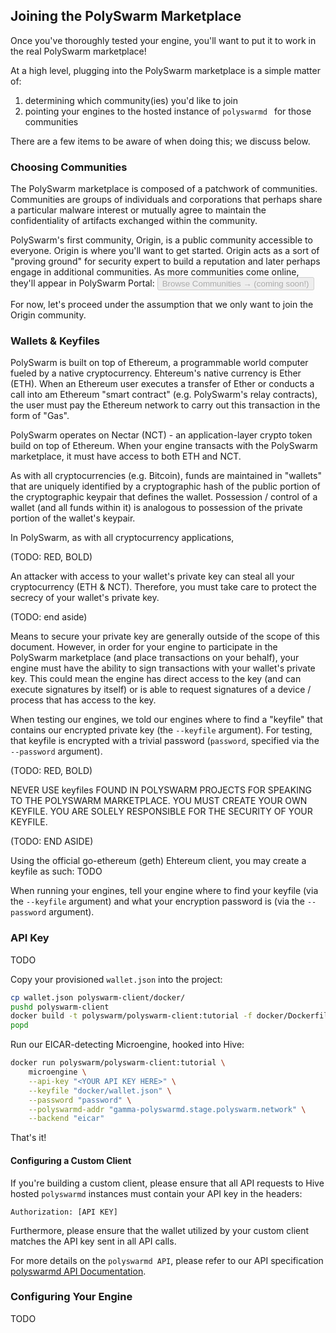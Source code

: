 ## Joining the PolySwarm Marketplace

Once you've thoroughly tested your engine, you'll want to put it to work in the real PolySwarm marketplace!

At a high level, plugging into the PolySwarm marketplace is a simple matter of:
1. determining which community(ies) you'd like to join 
2. pointing your engines to the hosted instance of `polyswarmd ` for those communities

There are a few items to be aware of when doing this; we discuss below.


### Choosing Communities

The PolySwarm marketplace is composed of a patchwork of communities.
Communities are groups of individuals and corporations that perhaps share a particular malware interest or mutually agree to maintain the confidentiality of artifacts exchanged within the community.

PolySwarm's first community, Origin, is a public community accessible to everyone.
Origin is where you'll want to get started.
Origin acts as a sort of "proving ground" for security expert to build a reputation and later perhaps engage in additional communities.
As more communities come online, they'll appear in PolySwarm Portal: <button disabled>Browse Communities → (coming soon!)</button>

For now, let's proceed under the assumption that we only want to join the Origin community.


### Wallets & Keyfiles

PolySwarm is built on top of Ethereum, a programmable world computer fueled by a native cryptocurrency.
Ehtereum's native currency is Ether (ETH).
When an Ethereum user executes a transfer of Ether or conducts a call into am Ethereum "smart contract" (e.g. PolySwarm's relay contracts), the user must pay the Ethereum network to carry out this transaction in the form of "Gas".

PolySwarm operates on Nectar (NCT) - an application-layer crypto token build on top of Ethereum.
When your engine transacts with the PolySwarm marketplace, it must have access to both ETH and NCT.

As with all cryptocurrencies (e.g. Bitcoin), funds are maintained in "wallets" that are uniquely identified by a cryptographic hash of the public portion of the cryptographic keypair that defines the wallet.
Possession / control of a wallet (and all funds within it) is analogous to possession of the private portion of the wallet's keypair.

In PolySwarm, as with all cryptocurrency applications, 

(TODO: RED, BOLD)

An attacker with access to your wallet's private key can steal all your cryptocurrency (ETH & NCT).
Therefore, you must take care to protect the secrecy of your wallet's private key.

(TODO: end aside)

Means to secure your private key are generally outside of the scope of this document.
However, in order for your engine to participate in the PolySwarm marketplace (and place transactions on your behalf), your engine must have the ability to sign transactions with your wallet's private key.
This could mean the engine has direct access to the key (and can execute signatures by itself) or is able to request signatures of a device / process that has access to the key.

When testing our engines, we told our engines where to find a "keyfile" that contains our encrypted private key (the `--keyfile` argument).
For testing, that keyfile is encrypted with a trivial password (`password`, specified via the `--password` argument).

(TODO: RED, BOLD)

NEVER USE keyfiles FOUND IN POLYSWARM PROJECTS FOR SPEAKING TO THE POLYSWARM MARKETPLACE.
YOU MUST CREATE YOUR OWN KEYFILE.
YOU ARE SOLELY RESPONSIBLE FOR THE SECURITY OF YOUR KEYFILE.

(TODO: END ASIDE)

Using the official go-ethereum (geth) Ehtereum client, you may create a keyfile as such:
TODO

When running your engines, tell your engine where to find your keyfile (via the `--keyfile` argument) and what your encryption password is (via the `--password` argument).


### API Key

TODO

Copy your provisioned `wallet.json` into the project:
```sh
cp wallet.json polyswarm-client/docker/
pushd polyswarm-client
docker build -t polyswarm/polyswarm-client:tutorial -f docker/Dockerfile .
popd
```

Run our EICAR-detecting Microengine, hooked into Hive:
```sh
docker run polyswarm/polyswarm-client:tutorial \
    microengine \
    --api-key "<YOUR API KEY HERE>" \
    --keyfile "docker/wallet.json" \
    --password "password" \
    --polyswarmd-addr "gamma-polyswarmd.stage.polyswarm.network" \
    --backend "eicar"
```

That's it!


#### Configuring a Custom Client

If you're building a custom client, please ensure that all API requests to Hive hosted `polyswarmd` instances must contain your API key in the headers:

```
Authorization: [API KEY]
```

Furthermore, please ensure that the wallet utilized by your custom client matches the API key sent in all API calls.

For more details on the `polyswarmd API`, please refer to our API specification [polyswarmd API Documentation](/polyswarmd-api/).


### Configuring Your Engine

TODO


